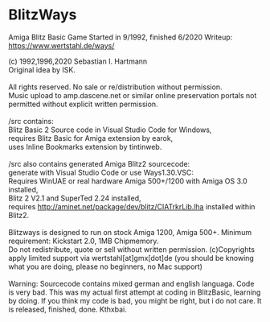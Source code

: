 # BlitzWays
Amiga Blitz Basic Game Started in 9/1992, finished 6/2020
Writeup: https://www.wertstahl.de/ways/

(c) 1992,1996,2020 Sebastian I. Hartmann <br>
Original idea by ISK.<br> 
<br>
All rights reserved. No sale or re/distribution without permission.<br>
Music upload to amp.dascene.net or similar online preservation portals not permitted without explicit written permission.<br>
<br>
/src contains:<br>
Blitz Basic 2 Source code in Visual Studio Code for Windows,<br>
requires Blitz Basic for Amiga extension by earok,<br>
uses Inline Bookmarks extension by tintinweb.<br>
<br>
/src also contains generated Amiga Blitz2 sourcecode:<br>
generate with Visual Studio Code or use Ways1.30.VSC:<br>
Requires WinUAE or real hardware Amiga 500+/1200 with Amiga OS 3.0 installed,<br>
Blitz 2 V2.1 and SuperTed 2.24 installed,<br>
requires http://aminet.net/package/dev/blitz/CIATrkrLib.lha installed within Blitz2.<br>
<br>
Blitzways is designed to run on stock Amiga 1200, Amiga 500+. Minimum requirement: Kickstart 2.0, 1MB Chipmemory.
<br>
Do not redistribute, quote or sell without written permission.
(c)Copyrights apply
limited support via wertstahl[at]gmx[dot]de
(you should be knowing what you are doing, please no beginners, no Mac support)<br>
<br>
Warning: Sourcecode contains mixed german and english languaga.
Code is very bad. This was my actual first attempt at coding in BlitzBasic, learning by doing.
If you think my code is bad, you might be right, but i do not care. 
It is released, finished, done. Kthxbai.
